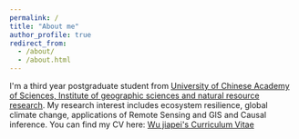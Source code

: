 ```yaml
---
permalink: /
title: "About me"
author_profile: true
redirect_from: 
  - /about/
  - /about.html
---
```


I'm a third year postgraduate student from  [University of Chinese Academy of Sciences, Institute of geographic sciences and natural resource
research](https://igsnrr.cas.cn/). My research interest includes ecosystem resilience, global climate change, applications of Remote Sensing and GIS and Causal inference.
You can find my CV here: [Wu jiapei's Curriculum Vitae](https://github.com/stillyou/stillyou.github.io/blob/master/files/Jiapei_Wu_Resume.pdf/)


